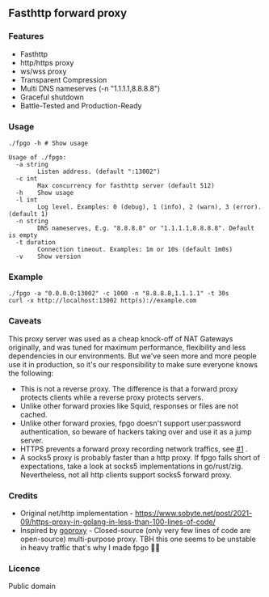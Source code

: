 ## Fasthttp forward proxy

### Features

* Fasthttp
* http/https proxy
* ws/wss proxy
* Transparent Compression
* Multi DNS nameserves (-n "1.1.1.1,8.8.8.8")
* Graceful shutdown
* Battle-Tested and Production-Ready

### Usage

```
./fpgo -h # Show usage

Usage of ./fpgo:
  -a string
        Listen address. (default ":13002")
  -c int
        Max concurrency for fasthttp server (default 512)
  -h    Show usage
  -l int
        Log level. Examples: 0 (debug), 1 (info), 2 (warn), 3 (error). (default 1)
  -n string
        DNS nameserves, E.g. "8.8.8.8" or "1.1.1.1,8.8.8.8". Default is empty
  -t duration
        Connection timeout. Examples: 1m or 10s (default 1m0s)
  -v    Show version
```

### Example

```fish
./fpgo -a "0.0.0.0:13002" -c 1000 -n "8.8.8.8,1.1.1.1" -t 30s
curl -x http://localhost:13002 http(s)://example.com
```

### Caveats

This proxy server was used as a cheap knock-off of NAT Gateways originally, and was tuned for maximum performance, flexibility and less dependencies in our environments. But we've seen more and more people use it in production, so it's our responsibility to make sure everyone knows the following:

* This is not a reverse proxy. The difference is that a forward proxy protects clients while a reverse proxy protects servers.
* Unlike other forward proxies like Squid, responses or files are not cached.
* Unlike other forward proxies, fpgo doesn't support user:password authentication, so beware of hackers taking over and use it as a jump server.
* HTTPS prevents a forward proxy recording network traffics, see [#1](https://github.com/app-fast/fpgo/issues/1) .
* A socks5 proxy is probably faster than a http proxy. If fpgo falls short of expectations, take a look at socks5 implementations in go/rust/zig. Nevertheless, not all http clients support socks5 forward proxy.

### Credits

* Original net/http implementation - https://www.sobyte.net/post/2021-09/https-proxy-in-golang-in-less-than-100-lines-of-code/
* Inspired by [goproxy](https://github.com/snail007/goproxy) - Closed-source (only very few lines of code are open-source) multi-purpose proxy. TBH this one seems to be unstable in heavy traffic that's why I made fpgo 💐💐

### Licence

Public domain
